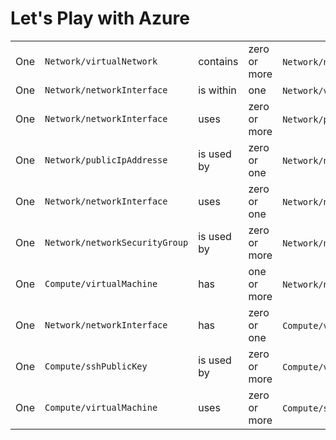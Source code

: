 # Let's Play with Azure

|     |                                |            |              |                                 |
| ----| ------------------------------ | ---------- | ------------ | ------------------------------- |
| One | `Network/virtualNetwork`       | contains   | zero or more | `Network/networkInterface(s)`.  |
| One | `Network/networkInterface`     | is within  | one          | `Network/virtualNetwork`.       |
| One | `Network/networkInterface`     | uses       | zero or more | `Network/publicIpAddresse(s)`.  |
| One | `Network/publicIpAddresse`     | is used by | zero or one  | `Network/networkInterface`.     |
| One | `Network/networkInterface`     | uses       | zero or one  | `Network/networkSecurityGroup`. |
| One | `Network/networkSecurityGroup` | is used by | zero or more | `Network/networkInterface(s)`.  |
| One | `Compute/virtualMachine`       | has        | one  or more | `Network/networkInterface(s)`.  |
| One | `Network/networkInterface`     | has        | zero or one  | `Compute/virtualMachine`.       |
| One | `Compute/sshPublicKey`         | is used by | zero or more | `Compute/virtualMachine(s)`.    |
| One | `Compute/virtualMachine`       | uses       | zero or more | `Compute/sshPublicKey(s)`.      |
